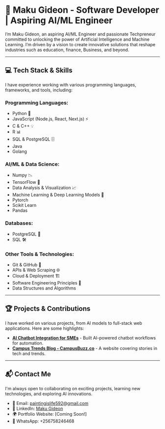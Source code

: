 # 🚀 Maku Gideon  - Software Developer | Aspiring AI/ML Engineer

I’m Maku Gideon, an aspiring AI/ML Engineer and passionate Techpreneur committed to unlocking the power of Artificial Intelligence and Machine Learning. I’m driven by a vision to create innovative solutions that reshape industries such as education, finance, Business, and beyond.

---

## 💻 Tech Stack & Skills

I have experience working with various programming languages, frameworks, and tools, including:

### **Programming Languages:**

- Python 🐍
- JavaScript (Node.js, React, Next.js) ⚡
- C & C++ 💡
- R 📊
- SQL & PostgreSQL 🗄️
- Java
- Golang

### **AI/ML & Data Science:**

- Numpy 📉
- TensorFlow 🤖
- Data Analysis & Visualization 📈
- Machine Learning & Deep Learning Models 🧠
- Pytorch
- Scikit Learn
- Pandas

### **Databases:**

- PostgreSQL 🏦
- SQL 🛠️

### **Other Tools & Technologies:**

- Git & GitHub 🔄
- APIs & Web Scraping 🌐
- Cloud & Deployment 🏗️
- Software Engineering Principles 📜
- Data Structures and Algorithms
  
---

## 🏆 Projects & Contributions

I have worked on various projects, from AI models to full-stack web applications. Here are some highlights:

- **[AI Chatbot Integration for SMEs](#)** - Built AI-powered chatbot workflows for automation.
- **[Campus Trends Blog - CampusBuzz.co](https://campusbuzz.co)** - A website covering stories in tech and trends. 

---

## 📬 Contact Me

I'm always open to collaborating on exciting projects, learning new technologies, and exploring AI innovations.

- 📧 Email: [paintingislife592@gmail.com](mailto\:paintingislife592@gmail.com)
- 🔗 LinkedIn: [Maku Gideon](https://linkedin.com/in/maku-gideon-897a95315/)
- 🌍 Portfolio Website: [Coming Soon!]
- 📱 WhatsApp: +256758246468


